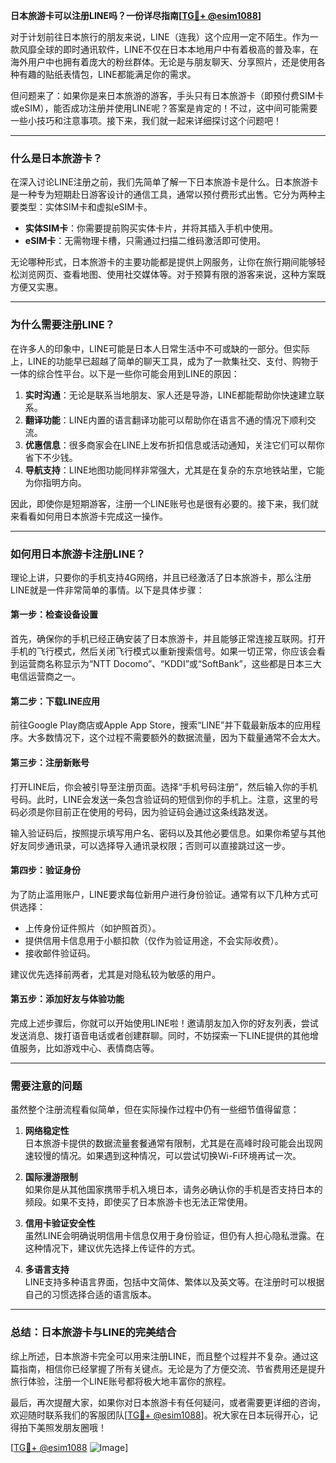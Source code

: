**日本旅游卡可以注册LINE吗？一份详尽指南[[TG💪+ @esim1088](https://t.me/s/esim1088)]**

对于计划前往日本旅行的朋友来说，LINE（连我）这个应用一定不陌生。作为一款风靡全球的即时通讯软件，LINE不仅在日本本地用户中有着极高的普及率，在海外用户中也拥有着庞大的粉丝群体。无论是与朋友聊天、分享照片，还是使用各种有趣的贴纸表情包，LINE都能满足你的需求。

但问题来了：如果你是来日本旅游的游客，手头只有日本旅游卡（即预付费SIM卡或eSIM），能否成功注册并使用LINE呢？答案是肯定的！不过，这中间可能需要一些小技巧和注意事项。接下来，我们就一起来详细探讨这个问题吧！

---

### **什么是日本旅游卡？**

在深入讨论LINE注册之前，我们先简单了解一下日本旅游卡是什么。日本旅游卡是一种专为短期赴日游客设计的通信工具，通常以预付费形式出售。它分为两种主要类型：实体SIM卡和虚拟eSIM卡。

- **实体SIM卡**：你需要提前购买实体卡片，并将其插入手机中使用。
- **eSIM卡**：无需物理卡槽，只需通过扫描二维码激活即可使用。

无论哪种形式，日本旅游卡的主要功能都是提供上网服务，让你在旅行期间能够轻松浏览网页、查看地图、使用社交媒体等。对于预算有限的游客来说，这种方案既方便又实惠。

---

### **为什么需要注册LINE？**

在许多人的印象中，LINE可能是日本人日常生活中不可或缺的一部分。但实际上，LINE的功能早已超越了简单的聊天工具，成为了一款集社交、支付、购物于一体的综合性平台。以下是一些你可能会用到LINE的原因：

1. **实时沟通**：无论是联系当地朋友、家人还是导游，LINE都能帮助你快速建立联系。
2. **翻译功能**：LINE内置的语言翻译功能可以帮助你在语言不通的情况下顺利交流。
3. **优惠信息**：很多商家会在LINE上发布折扣信息或活动通知，关注它们可以帮你省下不少钱。
4. **导航支持**：LINE地图功能同样非常强大，尤其是在复杂的东京地铁站里，它能为你指明方向。

因此，即使你是短期游客，注册一个LINE账号也是很有必要的。接下来，我们就来看看如何用日本旅游卡完成这一操作。

---

### **如何用日本旅游卡注册LINE？**

理论上讲，只要你的手机支持4G网络，并且已经激活了日本旅游卡，那么注册LINE就是一件非常简单的事情。以下是具体步骤：

#### **第一步：检查设备设置**
首先，确保你的手机已经正确安装了日本旅游卡，并且能够正常连接互联网。打开手机的飞行模式，然后关闭飞行模式以重新搜索信号。如果一切正常，你应该会看到运营商名称显示为“NTT Docomo”、“KDDI”或“SoftBank”，这些都是日本三大电信运营商之一。

#### **第二步：下载LINE应用**
前往Google Play商店或Apple App Store，搜索“LINE”并下载最新版本的应用程序。大多数情况下，这个过程不需要额外的数据流量，因为下载量通常不会太大。

#### **第三步：注册新账号**
打开LINE后，你会被引导至注册页面。选择“手机号码注册”，然后输入你的手机号码。此时，LINE会发送一条包含验证码的短信到你的手机上。注意，这里的号码必须是你目前正在使用的号码，因为验证码会通过这条线路发送。

输入验证码后，按照提示填写用户名、密码以及其他必要信息。如果你希望与其他好友同步通讯录，可以选择导入通讯录权限；否则可以直接跳过这一步。

#### **第四步：验证身份**
为了防止滥用账户，LINE要求每位新用户进行身份验证。通常有以下几种方式可供选择：
- 上传身份证件照片（如护照首页）。
- 提供信用卡信息用于小额扣款（仅作为验证用途，不会实际收费）。
- 接收邮件验证码。

建议优先选择前两者，尤其是对隐私较为敏感的用户。

#### **第五步：添加好友与体验功能**
完成上述步骤后，你就可以开始使用LINE啦！邀请朋友加入你的好友列表，尝试发送消息、拨打语音电话或者创建群聊。同时，不妨探索一下LINE提供的其他增值服务，比如游戏中心、表情商店等。

---

### **需要注意的问题**

虽然整个注册流程看似简单，但在实际操作过程中仍有一些细节值得留意：

1. **网络稳定性**  
   日本旅游卡提供的数据流量套餐通常有限制，尤其是在高峰时段可能会出现网速较慢的情况。如果遇到这种情况，可以尝试切换Wi-Fi环境再试一次。

2. **国际漫游限制**  
   如果你是从其他国家携带手机入境日本，请务必确认你的手机是否支持日本的频段。如果不支持，即使买了日本旅游卡也无法正常使用。

3. **信用卡验证安全性**  
   虽然LINE会明确说明信用卡信息仅用于身份验证，但仍有人担心隐私泄露。在这种情况下，建议优先选择上传证件的方式。

4. **多语言支持**  
   LINE支持多种语言界面，包括中文简体、繁体以及英文等。在注册时可以根据自己的习惯选择合适的语言版本。

---

### **总结：日本旅游卡与LINE的完美结合**

综上所述，日本旅游卡完全可以用来注册LINE，而且整个过程并不复杂。通过这篇指南，相信你已经掌握了所有关键点。无论是为了方便交流、节省费用还是提升旅行体验，注册一个LINE账号都将极大地丰富你的旅程。

最后，再次提醒大家，如果你对日本旅游卡有任何疑问，或者需要更详细的咨询，欢迎随时联系我们的客服团队[[TG💪+ @esim1088](https://t.me/s/esim1088)]。祝大家在日本玩得开心，记得拍下美照发朋友圈哦！

[[TG💪+ @esim1088](https://t.me/s/esim1088) ![Image](https://i.postimg.cc/4NQfJmqS/Snipaste-2025-05-13-00-14-12.png)]